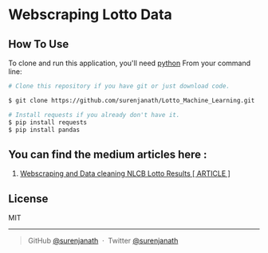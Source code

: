 
# Webscraping Lotto Data

## How To Use

To clone and run this application, you'll need [python](https://www.python.org/) 
From your command line:

```bash
# Clone this repository if you have git or just download code.

$ git clone https://github.com/surenjanath/Lotto_Machine_Learning.git

# Install requests if you already don't have it.
$ pip install requests
$ pip install pandas
```

## You can find the medium articles here : 
1. [Webscraping and Data cleaning NLCB Lotto Results [ ARTICLE ]](https://surenjanath.medium.com/webscraping-and-data-cleaning-nlcb-lotto-results-7da0bdab3dc)


## License

MIT

---

> GitHub [@surenjanath](https://github.com/surenjanath) &nbsp;&middot;&nbsp;
> Twitter [@surenjanath](https://twitter.com/surenjanath)
